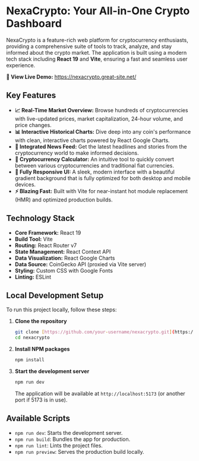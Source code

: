 # NexaCrypto: Your All-in-One Crypto Dashboard

NexaCrypto is a feature-rich web platform for cryptocurrency enthusiasts, providing a comprehensive suite of tools to track, analyze, and stay informed about the crypto market. The application is built using a modern tech stack including **React 19** and **Vite**, ensuring a fast and seamless user experience.

**🚀 View Live Demo:** https://nexacrypto.great-site.net/

## Key Features

- **📈 Real-Time Market Overview:** Browse hundreds of cryptocurrencies with live-updated prices, market capitalization, 24-hour volume, and price changes.
- **📊 Interactive Historical Charts:** Dive deep into any coin's performance with clean, interactive charts powered by React Google Charts.
- **📰 Integrated News Feed:** Get the latest headlines and stories from the cryptocurrency world to make informed decisions.
- **🧮 Cryptocurrency Calculator:** An intuitive tool to quickly convert between various cryptocurrencies and traditional fiat currencies.
- **📱 Fully Responsive UI:** A sleek, modern interface with a beautiful gradient background that is fully optimized for both desktop and mobile devices.
- **⚡ Blazing Fast:** Built with Vite for near-instant hot module replacement (HMR) and optimized production builds.
## Technology Stack

- **Core Framework:** React 19
- **Build Tool:** Vite
- **Routing:** React Router v7
- **State Management:** React Context API
- **Data Visualization:** React Google Charts
- **Data Source:** CoinGecko API (proxied via Vite server)
- **Styling:** Custom CSS with Google Fonts
- **Linting:** ESLint

## Local Development Setup

To run this project locally, follow these steps:

1.  **Clone the repository**
    ```sh
    git clone [https://github.com/your-username/nexacrypto.git](https://github.com/your-username/nexacrypto.git)
    cd nexacrypto
    ```

2.  **Install NPM packages**
    ```sh
    npm install
    ```

3.  **Start the development server**
    ```sh
    npm run dev
    ```
    The application will be available at `http://localhost:5173` (or another port if 5173 is in use).

## Available Scripts

- `npm run dev`: Starts the development server.
- `npm run build`: Bundles the app for production.
- `npm run lint`: Lints the project files.
- `npm run preview`: Serves the production build locally.
